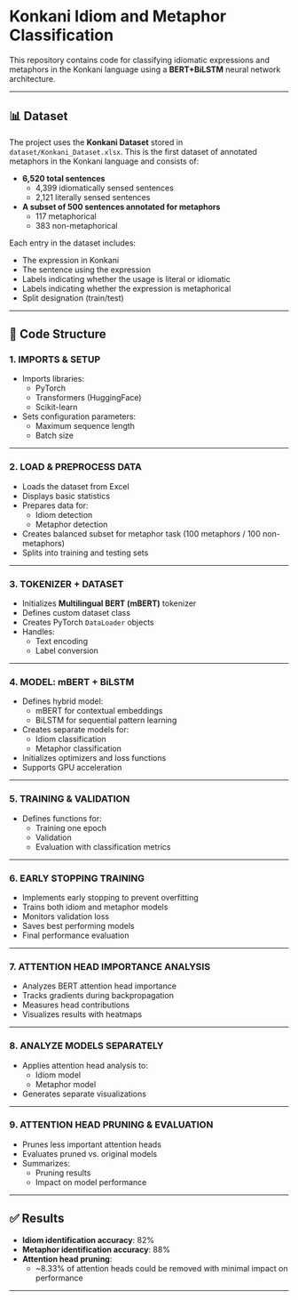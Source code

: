 # Konkani Idiom and Metaphor Classification

This repository contains code for classifying idiomatic expressions and metaphors in the Konkani language using a **BERT+BiLSTM** neural network architecture.

---

## 📊 Dataset

The project uses the **Konkani Dataset** stored in `dataset/Konkani_Dataset.xlsx`. This is the first dataset of annotated metaphors in the Konkani language and consists of:

- **6,520 total sentences**
  - 4,399 idiomatically sensed sentences  
  - 2,121 literally sensed sentences
- **A subset of 500 sentences annotated for metaphors**
  - 117 metaphorical  
  - 383 non-metaphorical

Each entry in the dataset includes:
- The expression in Konkani
- The sentence using the expression
- Labels indicating whether the usage is literal or idiomatic
- Labels indicating whether the expression is metaphorical
- Split designation (train/test)

---

## 🧱 Code Structure

### 1. IMPORTS & SETUP
- Imports libraries:  
  - PyTorch  
  - Transformers (HuggingFace)  
  - Scikit-learn  
- Sets configuration parameters:  
  - Maximum sequence length  
  - Batch size  

---

### 2. LOAD & PREPROCESS DATA
- Loads the dataset from Excel
- Displays basic statistics
- Prepares data for:
  - Idiom detection
  - Metaphor detection
- Creates balanced subset for metaphor task (100 metaphors / 100 non-metaphors)
- Splits into training and testing sets

---

### 3. TOKENIZER + DATASET
- Initializes **Multilingual BERT (mBERT)** tokenizer
- Defines custom dataset class
- Creates PyTorch `DataLoader` objects
- Handles:
  - Text encoding  
  - Label conversion  

---

### 4. MODEL: mBERT + BiLSTM
- Defines hybrid model:  
  - mBERT for contextual embeddings  
  - BiLSTM for sequential pattern learning
- Creates separate models for:
  - Idiom classification
  - Metaphor classification
- Initializes optimizers and loss functions
- Supports GPU acceleration

---

### 5. TRAINING & VALIDATION
- Defines functions for:
  - Training one epoch
  - Validation
  - Evaluation with classification metrics

---

### 6. EARLY STOPPING TRAINING
- Implements early stopping to prevent overfitting
- Trains both idiom and metaphor models
- Monitors validation loss
- Saves best performing models
- Final performance evaluation

---

### 7. ATTENTION HEAD IMPORTANCE ANALYSIS
- Analyzes BERT attention head importance
- Tracks gradients during backpropagation
- Measures head contributions
- Visualizes results with heatmaps

---

### 8. ANALYZE MODELS SEPARATELY
- Applies attention head analysis to:
  - Idiom model
  - Metaphor model
- Generates separate visualizations

---

### 9. ATTENTION HEAD PRUNING & EVALUATION
- Prunes less important attention heads
- Evaluates pruned vs. original models
- Summarizes:
  - Pruning results
  - Impact on model performance

---

## ✅ Results

- **Idiom identification accuracy**: 82%  
- **Metaphor identification accuracy**: 88%  
- **Attention head pruning**:  
  - ~8.33% of attention heads could be removed with minimal impact on performance

---
